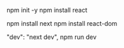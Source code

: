 npm init -y
npm install react

npm install next
npm install react-dom

"dev": "next dev",
npm run dev